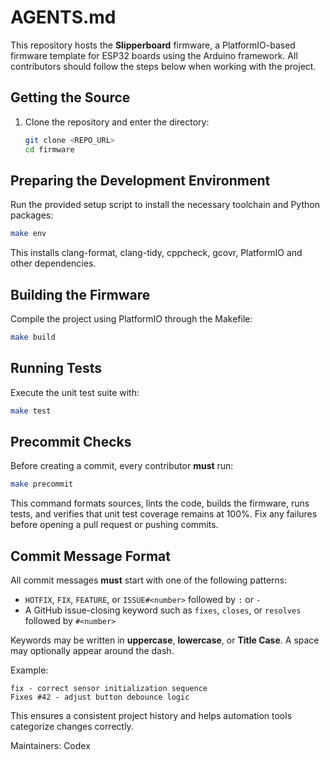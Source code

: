 # AGENTS.md

This repository hosts the **Slipperboard** firmware, a PlatformIO-based firmware
template for ESP32 boards using the Arduino framework. All contributors should
follow the steps below when working with the project.

## Getting the Source
1. Clone the repository and enter the directory:
   ```bash
   git clone <REPO_URL>
   cd firmware
   ```

## Preparing the Development Environment
Run the provided setup script to install the necessary toolchain and Python
packages:
```bash
make env
```
This installs clang-format, clang-tidy, cppcheck, gcovr, PlatformIO and other
dependencies.

## Building the Firmware
Compile the project using PlatformIO through the Makefile:
```bash
make build
```

## Running Tests
Execute the unit test suite with:
```bash
make test
```

## Precommit Checks
Before creating a commit, every contributor **must** run:
```bash
make precommit
```
This command formats sources, lints the code, builds the firmware, runs tests,
and verifies that unit test coverage remains at 100%. Fix any failures before
opening a pull request or pushing commits.

## Commit Message Format
All commit messages **must** start with one of the following patterns:

* `HOTFIX`, `FIX`, `FEATURE`, or `ISSUE#<number>` followed by `:` or `-`
* A GitHub issue-closing keyword such as `fixes`, `closes`, or `resolves` followed by `#<number>`

Keywords may be written in **uppercase**, **lowercase**, or **Title Case**. A space may optionally appear around the dash.

Example:

```text
fix - correct sensor initialization sequence
Fixes #42 - adjust button debounce logic
```

This ensures a consistent project history and helps automation tools categorize
changes correctly.

Maintainers: Codex
